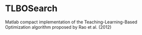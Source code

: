 # TLBOSearch
Matlab compact implementation of the Teaching-Learning-Based Optimization algorithm proposed by Rao et al. (2012)
